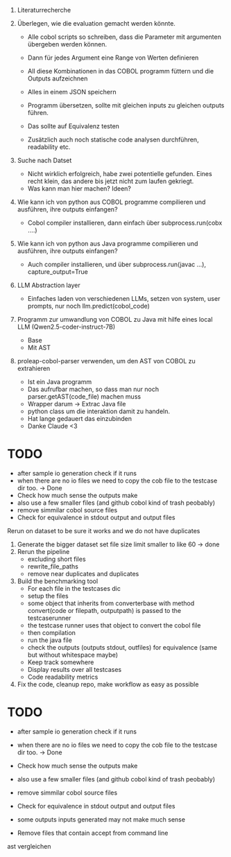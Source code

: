 1. Literaturrecherche
2. Überlegen, wie die evaluation gemacht werden könnte.
    - Alle cobol scripts so schreiben, dass die Parameter mit argumenten übergeben werden können.
    - Dann für jedes Argument eine Range von Werten definieren
    - All diese Kombinationen in das COBOL programm füttern und die Outputs aufzeichnen
    - Alles in einem JSON speichern
    - Programm übersetzen, sollte mit gleichen inputs zu gleichen outputs führen.
    - Das sollte auf Equivalenz testen

    - Zusätzlich auch noch statische code analysen durchführen, readability etc.

3. Suche nach Datset
    - Nicht wirklich erfolgreich, habe zwei potentielle gefunden. Eines recht klein, das andere bis jetzt nicht zum laufen gekriegt.
    - Was kann man hier machen? Ideen?

4. Wie kann ich von python aus COBOL programme compilieren und ausführen, ihre outputs einfangen?
    - Cobol compiler installieren, dann einfach über subprocess.run(cobx ....)
5. Wie kann ich von python aus Java programme compilieren und ausführen, ihre outputs einfangen?
    - Auch compiler installieren, und über subprocess.run(javac ...), capture_output=True

6. LLM Abstraction layer
    - Einfaches laden von verschiedenen LLMs, setzen von system, user prompts, nur noch llm.predict(cobol_code)

7. Programm zur umwandlung von COBOL zu Java mit hilfe eines local LLM (Qwen2.5-coder-instruct-7B)
    - Base
    - Mit AST

8. proleap-cobol-parser verwenden, um den AST von COBOL zu extrahieren
    - Ist ein Java programm
    - Das aufrufbar machen, so dass man nur noch parser.getAST(code_file) machen muss
    - Wrapper darum -> Extrac Java file
    - python class um die interaktion damit zu handeln.
    - Hat lange gedauert das einzubinden
    - Danke Claude <3



# TODO
- after sample io generation check if it runs
- when there are no io files we need to copy the cob file to the testcase dir too. -> Done
- Check how much sense the outputs make
- also use a few smaller files (and github cobol kind of trash peobably)
- remove simmilar cobol source files 
- Check for equivalence in stdout output and output files

Rerun on dataset to be sure it works and we do not have duplicates


1. Generate the bigger dataset set file size limit smaller to like 60 -> done
2. Rerun the pipeline
    - excluding short files
    - rewrite_file_paths
    - remove near duplicates and duplicates
3. Build the benchmarking tool
    - For each file in the testcases dic
    - setup the files
    - some object that inherits from converterbase with method convert(code or filepath, outputpath) is passed to the testcaserunner
    - the testcase runner uses that object to convert the cobol file
    - then compilation
    - run the java file
    - check the outputs (outputs stdout, outfiles) for equivalence (same but without whitespace maybe)
    - Keep track somewhere
    - Display results over all testcases
    - Code readability metrics
4. Fix the code, cleanup repo, make workflow as easy as possible




# TODO
- after sample io generation check if it runs
- when there are no io files we need to copy the cob file to the testcase dir too. -> Done
- Check how much sense the outputs make
- also use a few smaller files (and github cobol kind of trash peobably)
- remove simmilar cobol source files 
- Check for equivalence in stdout output and output files

- some outputs inputs generated may not make much sense
- Remove files that contain accept from command line

ast vergleichen